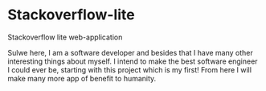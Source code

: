 # Stackoverflow-lite
Stackoverflow lite web-application

Sulwe here, I am a software developer and besides that I have many other interesting things about myself.
I intend to make the best software engineer I could ever be, starting with this project which is my first! From here I will make many more app of benefit to humanity.
